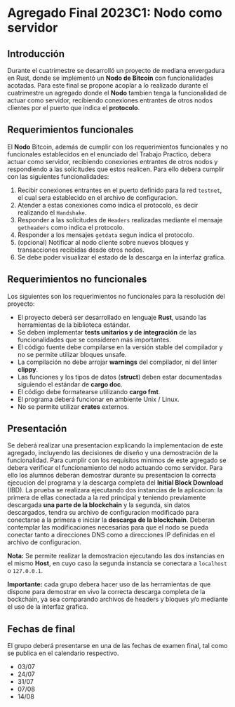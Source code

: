 
# Agregado Final 2023C1: Nodo como servidor

## Introducción

Durante el cuatrimestre se desarrolló un proyecto de mediana envergadura en Rust, donde se implementó un **Nodo de Bitcoin** con funcionalidades acotadas. Para este final se propone acoplar a lo realizado durante el cuatrimestre un agregado donde el **Nodo** tambien tenga la funcionalidad de actuar como servidor, recibiendo conexiones entrantes de otros nodos clientes por el puerto que indica el **protocolo**. 


## Requerimientos funcionales

El **Nodo** Bitcoin, además de cumplir con los requerimientos funcionales y no funcionales establecidos en el enunciado del Trabajo Practico, debera actuar como servidor, recibiendo conexiones entrantes de otros nodos y respondiendo a las solicitudes que estos realicen. 
Para ello debera cumplir con las siguientes funcionalidades: 
1. Recibir conexiones entrantes en el puerto definido para la red `testnet`, el cual sera establecido en el archivo de configuracion.
2. Atender a estas conexiones como indica el protocolo, es decir realizando el `Handshake`.
3. Responder a las solicitudes de `Headers` realizadas mediante el mensaje `getheaders` como indica el protocolo.
4. Responder a los mensajes `getdata` segun indica el protocolo. 
5. (opcional) Notificar al nodo cliente sobre nuevos bloques y transacciones recibidas desde otros nodos.
6. Se debe poder visualizar el estado de la descarga en la interfaz grafica.


## Requerimientos no funcionales
Los siguientes son los requerimientos no funcionales para la resolución del proyecto:
* El proyecto deberá ser desarrollado en lenguaje **Rust**, usando las herramientas de la biblioteca estándar.
* Se deben implementar **tests unitarios y de integración** de las funcionalidades que se consideren más importantes.
* El código fuente debe compilarse en la versión stable del compilador y no se permite utilizar bloques unsafe.
* La compilación no debe arrojar **warnings** del compilador, ni del linter **clippy**.
* Las funciones y los tipos de datos (**struct**) deben estar documentadas siguiendo el estándar de **cargo doc**.
* El código debe formatearse utilizando **cargo fmt**.
* El programa deberá funcionar en ambiente Unix / Linux.
* No se permite utilizar **crates** externos.


## Presentación
Se deberá realizar una presentacion explicando la implementacion de este agregado, incluyendo las decisiones de diseño y una demostración de la funcionalidad.
Para cumplir con los requisitos minimos de este agregado se debera verificar el funcionamiento del nodo actuando como servidor. Para ello los alumnos deberan demostrar durante su presentacion la correcta ejecucion del programa y la descarga completa del **Initial Block Download** (IBD).
La prueba se realizara ejecutando dos instancias de la aplicacion: la primera de ellas conectada a la red principal y teniendo previamente descargada **una parte de la blockchain** y la segunda, sin datos descargados, tendra su archivo de configuracion modificado para conectarse a la primera e iniciar la **descarga de la blockchain**.
Deberan contemplar las modificaciones necesarias para que el nodo se pueda conectar tanto a direcciones DNS como a direcciones IP definidas en el archivo de configuracion.

**Nota:** Se permite realizar la demostracion ejecutando las dos instancias en el mismo **Host**, en cuyo caso la segunda instancia se conectara a `localhost` o `127.0.0.1`. 

**Importante:** cada grupo debera hacer uso de las herramientas de que dispone para demostrar en vivo la correcta descarga completa de la bockchain, ya sea comparando archivos de headers y bloques y/o mediante el uso de la interfaz grafica.


## Fechas de final
El grupo deberá presentarse en una de las fechas de examen final, tal como se publica en el calendario respectivo.

* 03/07
* 24/07
* 31/07
* 07/08
* 14/08
